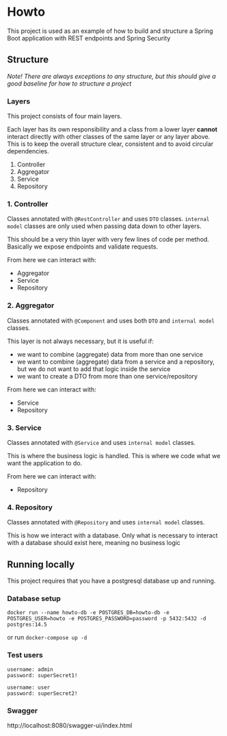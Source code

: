 # Howto

This project is used as an example of how to build and structure a Spring Boot application with REST endpoints and Spring Security

## Structure

_Note! There are always exceptions to any structure, but this should give a good baseline for how to structure a
project_

### Layers

This project consists of four main layers.

Each layer has its own responsibility and a class from a lower layer **cannot**
interact directly with other classes of the same layer or any layer above. This is to keep the overall structure clear,
consistent and to avoid circular dependencies.

1. Controller
2. Aggregator
3. Service
4. Repository

### 1. Controller

Classes annotated with `@RestController` and uses `DTO` classes. `internal model` classes are only used when
passing data down to other layers.

This should be a very thin layer with very few lines of code per method. Basically we expose endpoints and validate
requests.

From here we can interact with:

* Aggregator
* Service
* Repository

### 2. Aggregator

Classes annotated with `@Component` and uses both `DTO` and `internal model` classes.

This layer is not always necessary, but it is useful if:

* we want to combine (aggregate) data from more than one service
* we want to combine (aggregate) data from a service and a repository, but we do not want to add that logic inside the
  service
* we want to create a DTO from more than one service/repository

From here we can interact with:

* Service
* Repository

### 3. Service

Classes annotated with `@Service` and uses `internal model` classes.

This is where the business logic is handled. This is where we code what we want the application to do.

From here we can interact with:

* Repository

### 4. Repository

Classes annotated with `@Repository` and uses `internal model` classes.

This is how we interact with a database. Only what is necessary to interact with a database should exist here, meaning
no business logic

## Running locally

This project requires that you have a postgresql database up and running.

### Database setup

```
docker run --name howto-db -e POSTGRES_DB=howto-db -e POSTGRES_USER=howto -e POSTGRES_PASSWORD=password -p 5432:5432 -d postgres:14.5
```

or run `docker-compose up -d`

### Test users

```
username: admin
password: superSecret1!
```

```
username: user
password: superSecret2!
```

### Swagger

http://localhost:8080/swagger-ui/index.html
